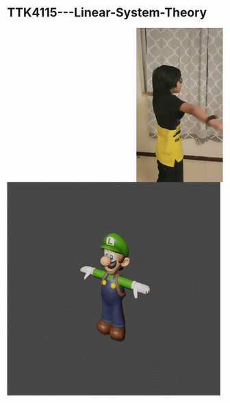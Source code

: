 # TTK4115---Linear-System-Theory
<p><img align="right" src="https://github.com/khuongh/TTK4115---Linear-System-Theory/blob/main/helicopterhelicopter.gif" /></p>
<p><img align="left" src="https://github.com/khuongh/TTK4115---Linear-System-Theory/blob/main/helicopterhelicopter2.gif" /></p>

